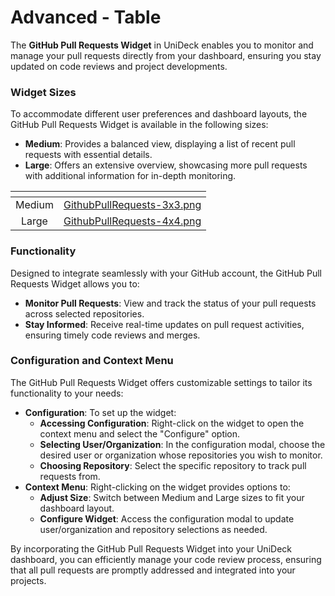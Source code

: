 # Advanced - Table

The **GitHub Pull Requests Widget** in UniDeck enables you to monitor and manage your pull requests directly from your dashboard, ensuring you stay updated on code reviews and project developments.

### Widget Sizes

To accommodate different user preferences and dashboard layouts, the GitHub Pull Requests Widget is available in the following sizes:

* **Medium**: Provides a balanced view, displaying a list of recent pull requests with essential details.
* **Large**: Offers an extensive overview, showcasing more pull requests with additional information for in-depth monitoring.

<table data-card-size="large" data-view="cards" data-full-width="true"><thead><tr><th align="center"></th><th data-hidden data-card-cover data-type="files"></th></tr></thead><tbody><tr><td align="center">Medium</td><td><a href="../../.gitbook/assets/GithubPullRequests-3x3.png">GithubPullRequests-3x3.png</a></td></tr><tr><td align="center">Large</td><td><a href="../../.gitbook/assets/GithubPullRequests-4x4.png">GithubPullRequests-4x4.png</a></td></tr></tbody></table>

### Functionality

Designed to integrate seamlessly with your GitHub account, the GitHub Pull Requests Widget allows you to:

* **Monitor Pull Requests**: View and track the status of your pull requests across selected repositories.
* **Stay Informed**: Receive real-time updates on pull request activities, ensuring timely code reviews and merges.

### Configuration and Context Menu

The GitHub Pull Requests Widget offers customizable settings to tailor its functionality to your needs:

* **Configuration**: To set up the widget:
  * **Accessing Configuration**: Right-click on the widget to open the context menu and select the "Configure" option.
  * **Selecting User/Organization**: In the configuration modal, choose the desired user or organization whose repositories you wish to monitor.
  * **Choosing Repository**: Select the specific repository to track pull requests from.
* **Context Menu**: Right-clicking on the widget provides options to:
  * **Adjust Size**: Switch between Medium and Large sizes to fit your dashboard layout.
  * **Configure Widget**: Access the configuration modal to update user/organization and repository selections as needed.

By incorporating the GitHub Pull Requests Widget into your UniDeck dashboard, you can efficiently manage your code review process, ensuring that all pull requests are promptly addressed and integrated into your projects.
